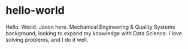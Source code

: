 # hello-world
Hello. World.
Jason here. Mechanical Engineering & Quality Systems background, looking to expand my knowledge with Data Science.
I love solving problems, and I do it well.
